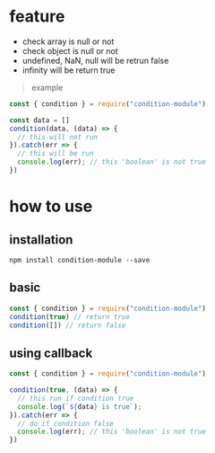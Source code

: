 # feature

- check array is null or not
- check object is null or not
- undefined, NaN, null will be retrun false
- infinity will be return true

> example

```javascript
const { condition } = require("condition-module")

const data = []
condition(data, (data) => {
  // this will not run
}).catch(err => {
  // this will be run
  console.log(err); // this 'boolean' is not true
})
```

# how to use

## installation

```shell
npm install condition-module --save
```

## basic

```javascript
const { condition } = require("condition-module")
condition(true) // return true
condition([]) // return false
```

## using callback

```javascript
const { condition } = require("condition-module")

condition(true, (data) => {
  // this run if condition true
  console.log(`${data} is true`);
}).catch(err => {
  // do if condition false
  console.log(err); // this 'boolean' is not true
})
```
